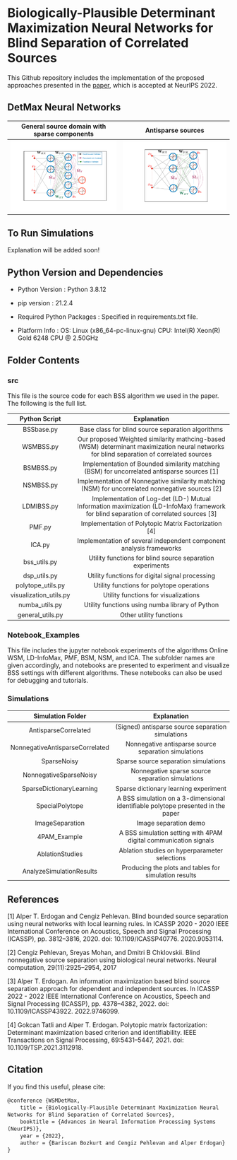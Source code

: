 # Biologically-Plausible Determinant Maximization Neural Networks for Blind Separation of Correlated Sources

This Github repository includes the implementation of the proposed approaches presented in the [paper](https://arxiv.org/abs/2209.12894), which is accepted at NeurIPS 2022.

## DetMax Neural Networks

General source domain with sparse components            |  Antisparse sources
:-------------------------:|:-------------------------:
![Sample Network Figures](./Figures/networkfigurenewsqueezed1.png)   |  ![Sample Network Figures](./Figures/NNantisparsesqueezed1.png)

## To Run Simulations

Explanation will be added soon!

## Python Version and Dependencies

* Python Version : Python 3.8.12

* pip version : 21.2.4

* Required Python Packages : Specified in requirements.txt file.

* Platform Info : OS: Linux (x86_64-pc-linux-gnu) CPU: Intel(R) Xeon(R) Gold 6248 CPU @ 2.50GHz

## Folder Contents

### src
This file is the source code for each BSS algorithm we used in the paper. The following is the full list.

Python Script         |  Explanation
:--------------------:|:-------------------------:
BSSbase.py            | Base class for blind source separation algorithms
WSMBSS.py             | Our proposed Weighted similarity mathcing-based (WSM) determinant maximization neural networks for blind separation of correlated sources
BSMBSS.py             | Implementation of Bounded similarity matching (BSM) for uncorrelated antisparse sources [1]
NSMBSS.py             | Implementation of Nonnegative similarity matching (NSM) for uncorrelated nonnegative sources [2]
LDMIBSS.py            | Implementation of Log-det (LD-) Mutual Information maximization (LD-InfoMax) framework for blind separation of correlated sources [3]
PMF.py                | Implementation of Polytopic Matrix Factorization [4]
ICA.py                | Implementation of several independent component analysis frameworks 
bss_utils.py          | Utility functions for blind source separation experiments
dsp_utils.py          | Utility functions for digital signal processing
polytope_utils.py     | Utility functions for polytope operations
visualization_utils.py| Utility functions for visualizations
numba_utils.py        | Utility functions using numba library of Python
general_utils.py      | Other utility functions

### Notebook_Examples
This file includes the jupyter notebook experiments of the algorithms Online WSM, LD-InfoMax, PMF, BSM, NSM, and ICA. The subfolder names are given accordingly, and notebooks are presented to experiment and visualize BSS settings with different algorithms. These notebooks can also be used for debugging and tutorials.

### Simulations


Simulation Folder                     |  Explanation
:------------------------------------:|:-------------------------:
AntisparseCorrelated                  | (Signed) antisparse source separation simulations
NonnegativeAntisparseCorrelated       | Nonnegative antisparse source separation simulations
SparseNoisy                           | Sparse source separation simulations
NonnegativeSparseNoisy                | Nonnegative sparse source separation simulations
SparseDictionaryLearning              | Sparse dictionary learning experiment
SpecialPolytope                       | A BSS simulation on a 3-dimensional identifiable polytope presented in the paper
ImageSeparation                       | Image separation demo
4PAM_Example                          | A BSS simulation setting with 4PAM digital communication signals
AblationStudies                       | Ablation studies on hyperparameter selections
AnalyzeSimulationResults              | Producing the plots and tables for simulation results

## References

[1] Alper T. Erdogan and Cengiz Pehlevan. Blind bounded source separation using neural networks
with local learning rules. In ICASSP 2020 - 2020 IEEE International Conference on Acoustics,
Speech and Signal Processing (ICASSP), pp. 3812–3816, 2020. doi: 10.1109/ICASSP40776.
2020.9053114.

[2] Cengiz Pehlevan, Sreyas Mohan, and Dmitri B Chklovskii. Blind nonnegative source separation
using biological neural networks. Neural computation, 29(11):2925–2954, 2017

[3] Alper T. Erdogan. An information maximization based blind source separation approach for dependent and independent sources. In ICASSP 2022 - 2022 IEEE International Conference on Acoustics, Speech and Signal Processing (ICASSP), pp. 4378–4382, 2022. doi: 10.1109/ICASSP43922.
2022.9746099.

[4] Gokcan Tatli and Alper T. Erdogan. Polytopic matrix factorization: Determinant maximization
based criterion and identifiability. IEEE Transactions on Signal Processing, 69:5431–5447, 2021.
doi: 10.1109/TSP.2021.3112918.

## Citation
If you find this useful, please cite:
```
@conference {WSMDetMax,
	title = {Biologically-Plausible Determinant Maximization Neural Networks for Blind Separation of Correlated Sources},
	booktitle = {Advances in Neural Information Processing Systems (NeurIPS)},
	year = {2022},
	author = {Bariscan Bozkurt and Cengiz Pehlevan and Alper Erdogan}
}
```